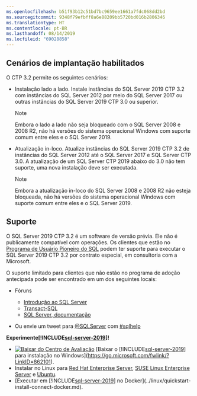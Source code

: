 ```yaml
---
ms.openlocfilehash: b51f93b12c51bd7bc9659ee1661a7fdc068dd2bd
ms.sourcegitcommit: 9348f79efbff8a6e88209bb5720bd016b2806346
ms.translationtype: HT
ms.contentlocale: pt-BR
ms.lasthandoff: 08/14/2019
ms.locfileid: "69028858"
---
```

## <a name="enabled-deployment-scenarios"></a>Cenários de implantação habilitados

O CTP 3.2 permite os seguintes cenários:

- Instalação lado a lado. Instale instâncias do SQL Server 2019 CTP 3.2 com instâncias do SQL Server 2012 por meio do SQL Server 2017 ou outras instâncias do SQL Server 2019 CTP 3.0 ou superior.
   >[!NOTE]
   >Embora o lado a lado não seja bloqueado com o SQL Server 2008 e 2008 R2, não há versões do sistema operacional Windows com suporte comum entre eles e o SQL Server 2019.
- Atualização in-loco. Atualize instâncias do SQL Server 2019 CTP 3.2 de instâncias do SQL Server 2012 até o SQL Server 2017 e SQL Server CTP 3.0. A atualização de um SQL Server CTP 2019 abaixo do 3.0 não tem suporte, uma nova instalação deve ser executada.
   >[!NOTE]
   >Embora a atualização in-loco do SQL Server 2008 e 2008 R2 não esteja bloqueada, não há versões do sistema operacional Windows com suporte comum entre eles e o SQL Server 2019.

## <a name="support"></a>Suporte

O SQL Server 2019 CTP 3.2 é um software de versão prévia. Ele não é publicamente compatível com operações. Os clientes que estão no [Programa de Usuário Pioneiro do SQL](https://aka.ms/sqleap) podem ter suporte para executar o SQL Server 2019 CTP 3.2 por contrato especial, em consultoria com a Microsoft.

O suporte limitado para clientes que não estão no programa de adoção antecipada pode ser encontrado em um dos seguintes locais:

- Fóruns
  - [Introdução ao SQL Server](https://social.msdn.microsoft.com/Forums/sqlserver/en-US/home?forum=sqlgetstarted)
  - [Transact-SQL](https://social.msdn.microsoft.com/Forums/sqlserver/en-US/home?forum=transactsql)
  - [SQL Server, documentação](https://social.msdn.microsoft.com/Forums/sqlserver/en-US/home?forum=sqldocumentation)

- Ou envie um tweet para [@SQLServer](https://twitter.com/SQLServer) com [#sqlhelp](https://twitter.com/search?q=%23sqlhelp)

**Experimente[!INCLUDE[sql-server-2019](../includes/sssqlv15-md.md)]!**

- [![Baixar do Centro de Avaliação](../includes/media/download2.png)](https://go.microsoft.com/fwlink/?LinkID=862101) [Baixar o [!INCLUDE[sql-server-2019](../includes/sssqlv15-md.md)] para instalação no Windows](https://go.microsoft.com/fwlink/?LinkID=862101).
- Instalar no Linux para [Red Hat Enterprise Server](../linux/quickstart-install-connect-red-hat.md), [SUSE Linux Enterprise Server](../linux/quickstart-install-connect-suse.md) e [Ubuntu](../linux/quickstart-install-connect-ubuntu.md).
- [Executar em [!INCLUDE[sql-server-2019](../includes/sssqlv15-md.md)] no Docker](../linux/quickstart-install-connect-docker.md).